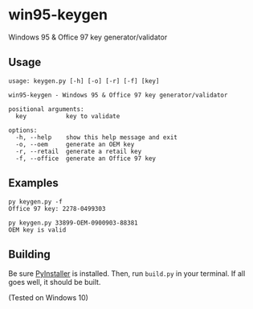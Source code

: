 # win95-keygen

Windows 95 & Office 97 key generator/validator

## Usage

```commandline
usage: keygen.py [-h] [-o] [-r] [-f] [key]

win95-keygen - Windows 95 & Office 97 key generator/validator

positional arguments:
  key           key to validate

options:
  -h, --help    show this help message and exit
  -o, --oem     generate an OEM key
  -r, --retail  generate a retail key
  -f, --office  generate an Office 97 key
```

## Examples

```commandline
py keygen.py -f
Office 97 key: 2278-0499303
```

```commandline
py keygen.py 33899-OEM-0900903-88381
OEM key is valid
```

## Building

Be sure [PyInstaller](https://pyinstaller.org/en/stable/installation.html) is installed. Then, run `build.py` in your terminal. If all goes well, it should be built.

(Tested on Windows 10)